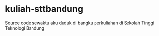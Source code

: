 # kuliah-sttbandung
Source code sewaktu aku duduk di bangku perkuliahan di Sekolah Tinggi Teknologi Bandung
